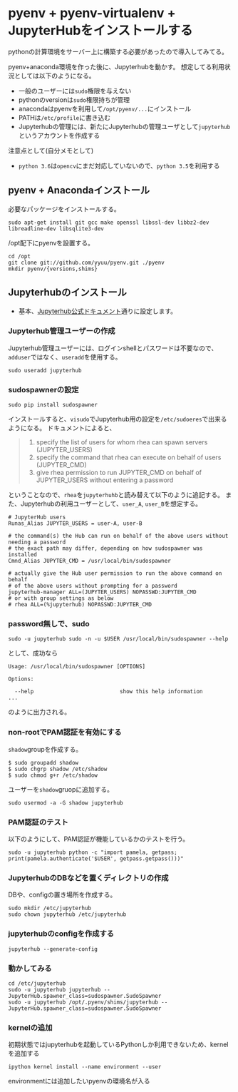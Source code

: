 # pyenv + pyenv-virtualenv + JupyterHubをインストールする

pythonの計算環境をサーバー上に構築する必要があったので導入してみてる。

pyenv+anaconda環境を作った後に、Jupyterhubを動かす。
想定してる利用状況としては以下のようになる。
- 一般のユーザーには```sudo```権限を与えない
- pythonのversionは```sudo```権限持ちが管理
- anacondaはpyenvを利用して```/opt/pyenv/...```にインストール
- PATHは```/etc/profile```に書き込む
- Jupyterhubの管理には、新たにJupyterhubの管理ユーザとして```jupyterhub```というアカウントを作成する

注意点として(自分メモとして)

- ```python 3.6```は```opencv```にまだ対応していないので、```python 3.5```を利用する

## pyenv + Anacondaインストール

必要なパッケージをインストールする。

```shell
sudo apt-get install git gcc make openssl libssl-dev libbz2-dev libreadline-dev libsqlite3-dev
```

/opt配下にpyenvを設置する。

```shell
cd /opt
git clone git://github.com/yyuu/pyenv.git ./pyenv
mkdir pyenv/{versions,shims}
```

## Jupyterhubのインストール

- 基本、[Jupyterhub公式ドキュメント](https://github.com/jupyterhub/jupyterhub/wiki/Using-sudo-to-run-JupyterHub-without-root-privileges)通りに設定します。

### Jupyterhub管理ユーザーの作成

Jupyterhub管理ユーザーには、ログインshellとパスワードは不要なので、```adduser```ではなく、```useradd```を使用する。

```shell
sudo useradd jupyterhub
```

### sudospawnerの設定

<!---
> you will need the [sudospawner](https://github.com/jupyter/sudospawner) custom Spawner to enable monitoring the single-user servers with sudo

SudoSpawner

> The SudoSpawner enables JupyterHub to spawn single-user servers without being root, by spawning an intermediate process via sudo, which takes actions on behalf of the user.

--->

```shell
sudo pip install sudospawner
```

インストールすると、```visudo```でJupyterhub用の設定を```/etc/sudoeres```で出来るようになる。
ドキュメントによると、

> 1. specify the list of users for whom rhea can spawn servers (JUPYTER_USERS)
> 2. specify the command that rhea can execute on behalf of users (JUPYTER_CMD)
> 3. give rhea permission to run JUPYTER_CMD on behalf of JUPYTER_USERS without entering a password

ということなので、```rhea```を```jupyterhuhb```と読み替えて以下のように追記する。
また、Jupyterhubの利用ユーザーとして、```user_A```, ```user_B```を想定する。

```visudo
# JupyterHub users
Runas_Alias JUPYTER_USERS = user-A, user-B

# the command(s) the Hub can run on behalf of the above users without needing a password
# the exact path may differ, depending on how sudospawner was installed
Cmnd_Alias JUPYTER_CMD = /usr/local/bin/sudospawner

# actually give the Hub user permission to run the above command on behalf
# of the above users without prompting for a password
jupyterhub-manager ALL=(JUPYTER_USERS) NOPASSWD:JUPYTER_CMD
# or with group settings as below
# rhea ALL=(%jupyterhub) NOPASSWD:JUPYTER_CMD
```

### password無しで、sudo

```shell
sudo -u jupyterhub sudo -n -u $USER /usr/local/bin/sudospawner --help
```

として、成功なら

```shell
Usage: /usr/local/bin/sudospawner [OPTIONS]

Options:

  --help                           show this help information
...
```

のように出力される。

### non-rootでPAM認証を有効にする

```shadow```groupを作成する。

```shell
$ sudo groupadd shadow
$ sudo chgrp shadow /etc/shadow
$ sudo chmod g+r /etc/shadow
```

ユーザーを```shadow```gruopに追加する。

```shell
sudo usermod -a -G shadow jupyterhub
```

### PAM認証のテスト

以下のようにして、PAM認証が機能しているかのテストを行う。

```shell
sudo -u jupyterhub python -c "import pamela, getpass; print(pamela.authenticate('$USER', getpass.getpass()))"
```

### JupyterhubのDBなどを置くディレクトリの作成

DBや、configの置き場所を作成する。

```shell
sudo mkdir /etc/jupyterhub
sudo chown jupyterhub /etc/jupyterhub
```

### jupyterhubのconfigを作成する

```shell
jupyterhub --generate-config
```

### 動かしてみる

```shell
cd /etc/jupyterhub
sudo -u jupyterhub jupyterhub --JupyterHub.spawner_class=sudospawner.SudoSpawner
sudo -u jupyterhub /opt/.pyenv/shims/jupyterhub --JupyterHub.spawner_class=sudospawner.SudoSpawner
```

### kernelの追加

初期状態ではjupyterhubを起動しているPythonしか利用できないため、kernelを追加する

```shell
ipython kernel install --name environment --user
```

environmentには追加したいpyenvの環境名が入る
